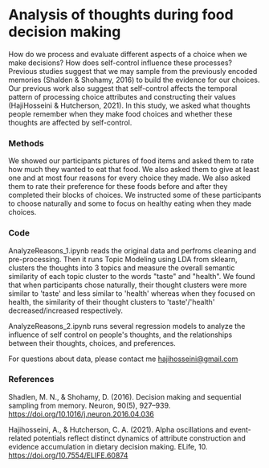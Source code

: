 # Analysis of thoughts during food decision making

How do we process and evaluate different aspects of a choice when we make decisions? How does self-control influence these processes? Previous studies suggest that we may 
sample from the previously encoded memories (Shalden & Shohamy, 2016) to build the evidence for our choices. Our previous work also suggest that self-control affects the temporal
pattern of processing choice attributes and constructing their values (HajiHosseini & Hutcherson, 2021). In this study, we asked what thoughts people remember when they make
food choices and whether these thoughts are affected by self-control. 

### Methods
We showed our participants pictures of food items and asked them to rate how much they wanted to eat that food. We also asked them to give at least one and at most four reasons for every choice they made. We also asked them to rate their preference for these foods before and after they completed their blocks of choices. We instructed some of these participants to choose naturally and some to focus on healthy eating when they made choices.

### Code
AnalyzeReasons_1.ipynb reads the original data and perfroms cleaning and pre-processing. Then it runs Topic Modeling using LDA from sklearn, clusters the thoughts into 3 topics and measure the overall semantic similarity of each topic cluster to the words "taste" and "health". We found that when participants chose naturally, their thought clusters were more similar to 'taste' and less similar to 'health' whereas when they focused on health, the similarity of their thought clusters to 'taste'/'health' decreased/increased respectively.

AnalyzeReasons_2.ipynb runs several regression models to analyze the influence of self control on people's thoughts, and the relationships between their thoughts, choices, and preferences.


For questions about data, please contact me hajihosseini@gmail.com

### References

Shadlen, M. N., & Shohamy, D. (2016). Decision making and sequential sampling from memory. Neuron, 90(5), 927–939. https://doi.org/10.1016/j.neuron.2016.04.036

Hajihosseini, A., & Hutcherson, C. A. (2021). Alpha oscillations and event-related potentials reflect distinct dynamics of attribute construction and evidence accumulation in dietary decision making. ELife, 10. https://doi.org/10.7554/ELIFE.60874
